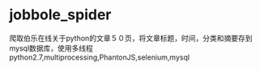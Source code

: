 # jobbole_spider
爬取伯乐在线关于python的文章５０页，将文章标题，时间，分类和摘要存到mysql数据库，使用多线程
python2.7,multiprocessing,PhantonJS,selenium,mysql
